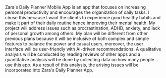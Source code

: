 Zara's Daily Planner Mobile App is an app that focuses on increasing personal productivity and
encourages the organization of daily tasks. I chose this because I want the clients to experience
good healthy habits and make it part of their daily routine hence improving their mental health.
My project will address issues such as procrastination, ADHD, anxiety, and lack of personal
growth among others.
My plan will be different from other previous plans because it will be inclusive of both complex
and simple features to balance the power and casual users, moreover, the user interface will be
user-friendly with AI-driven recommendations.
A qualitative analysis will be conducted by reading reviews of other apps and a quantitative
analysis will be done by collecting data on how many people use this app.
As a result of this analysis, the arising issues will be incorporated into Zara's Daily Planner App.

